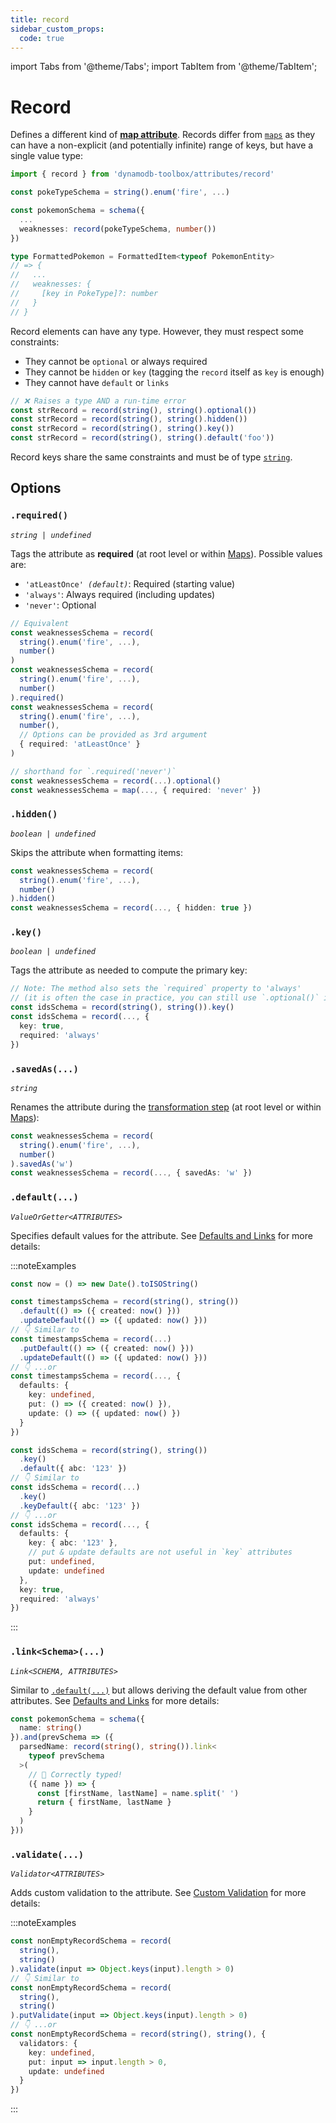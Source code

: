 ```yaml
---
title: record
sidebar_custom_props:
  code: true
---
```


import Tabs from '@theme/Tabs';
import TabItem from '@theme/TabItem';

# Record

Defines a different kind of [**map attribute**](https://docs.aws.amazon.com/amazondynamodb/latest/developerguide/HowItWorks.NamingRulesDataTypes.html#HowItWorks.DataTypes). Records differ from [`maps`](../13-map/index.md) as they can have a non-explicit (and potentially infinite) range of keys, but have a single value type:

```ts
import { record } from 'dynamodb-toolbox/attributes/record'

const pokeTypeSchema = string().enum('fire', ...)

const pokemonSchema = schema({
  ...
  weaknesses: record(pokeTypeSchema, number())
})

type FormattedPokemon = FormattedItem<typeof PokemonEntity>
// => {
//   ...
//   weaknesses: {
//     [key in PokeType]?: number
//   }
// }
```

Record elements can have any type. However, they must respect some constraints:

- They cannot be `optional` or always required
- They cannot be `hidden` or `key` (tagging the `record` itself as `key` is enough)
- They cannot have `default` or `links`

```ts
// ❌ Raises a type AND a run-time error
const strRecord = record(string(), string().optional())
const strRecord = record(string(), string().hidden())
const strRecord = record(string(), string().key())
const strRecord = record(string(), string().default('foo'))
```

Record keys share the same constraints and must be of type [`string`](../9-string/index.md).

## Options

### `.required()`

<p style={{ marginTop: '-15px' }}><i><code>string | undefined</code></i></p>

Tags the attribute as **required** (at root level or within [Maps](../13-map/index.md)). Possible values are:

- <code>'atLeastOnce' <i>(default)</i></code>: Required (starting value)
- `'always'`: Always required (including updates)
- `'never'`: Optional

```ts
// Equivalent
const weaknessesSchema = record(
  string().enum('fire', ...),
  number()
)
const weaknessesSchema = record(
  string().enum('fire', ...),
  number()
).required()
const weaknessesSchema = record(
  string().enum('fire', ...),
  number(),
  // Options can be provided as 3rd argument
  { required: 'atLeastOnce' }
)

// shorthand for `.required('never')`
const weaknessesSchema = record(...).optional()
const weaknessesSchema = map(..., { required: 'never' })
```

### `.hidden()`

<p style={{ marginTop: '-15px' }}><i><code>boolean | undefined</code></i></p>

Skips the attribute when formatting items:

```ts
const weaknessesSchema = record(
  string().enum('fire', ...),
  number()
).hidden()
const weaknessesSchema = record(..., { hidden: true })
```

### `.key()`

<p style={{ marginTop: '-15px' }}><i><code>boolean | undefined</code></i></p>

Tags the attribute as needed to compute the primary key:

```ts
// Note: The method also sets the `required` property to 'always'
// (it is often the case in practice, you can still use `.optional()` if needed)
const idsSchema = record(string(), string()).key()
const idsSchema = record(..., {
  key: true,
  required: 'always'
})
```

### `.savedAs(...)`

<p style={{ marginTop: '-15px' }}><i><code>string</code></i></p>

Renames the attribute during the [transformation step](../16-actions/1-parse.md) (at root level or within [Maps](../13-map/index.md)):

```ts
const weaknessesSchema = record(
  string().enum('fire', ...),
  number()
).savedAs('w')
const weaknessesSchema = record(..., { savedAs: 'w' })
```

### `.default(...)`

<p style={{ marginTop: '-15px' }}><i><code>ValueOrGetter&lt;ATTRIBUTES&gt;</code></i></p>

Specifies default values for the attribute. See [Defaults and Links](../2-defaults-and-links/index.md) for more details:

:::noteExamples

<Tabs>
<TabItem value="put-update" label="Put/Update">

```ts
const now = () => new Date().toISOString()

const timestampsSchema = record(string(), string())
  .default(() => ({ created: now() }))
  .updateDefault(() => ({ updated: now() }))
// 👇 Similar to
const timestampsSchema = record(...)
  .putDefault(() => ({ created: now() }))
  .updateDefault(() => ({ updated: now() }))
// 👇 ...or
const timestampsSchema = record(..., {
  defaults: {
    key: undefined,
    put: () => ({ created: now() }),
    update: () => ({ updated: now() })
  }
})
```

</TabItem>
<TabItem value="key" label="Key">

```ts
const idsSchema = record(string(), string())
  .key()
  .default({ abc: '123' })
// 👇 Similar to
const idsSchema = record(...)
  .key()
  .keyDefault({ abc: '123' })
// 👇 ...or
const idsSchema = record(..., {
  defaults: {
    key: { abc: '123' },
    // put & update defaults are not useful in `key` attributes
    put: undefined,
    update: undefined
  },
  key: true,
  required: 'always'
})
```

</TabItem>
</Tabs>

:::

### `.link<Schema>(...)`

<p style={{ marginTop: '-15px' }}><i><code>Link&lt;SCHEMA, ATTRIBUTES&gt;</code></i></p>

Similar to [`.default(...)`](#default) but allows deriving the default value from other attributes. See [Defaults and Links](../2-defaults-and-links/index.md) for more details:

```ts
const pokemonSchema = schema({
  name: string()
}).and(prevSchema => ({
  parsedName: record(string(), string()).link<
    typeof prevSchema
  >(
    // 🙌 Correctly typed!
    ({ name }) => {
      const [firstName, lastName] = name.split(' ')
      return { firstName, lastName }
    }
  )
}))
```

### `.validate(...)`

<p style={{ marginTop: '-15px' }}><i><code>Validator&lt;ATTRIBUTES&gt;</code></i></p>

Adds custom validation to the attribute. See [Custom Validation](../3-custom-validation/index.md) for more details:

:::noteExamples

```ts
const nonEmptyRecordSchema = record(
  string(),
  string()
).validate(input => Object.keys(input).length > 0)
// 👇 Similar to
const nonEmptyRecordSchema = record(
  string(),
  string()
).putValidate(input => Object.keys(input).length > 0)
// 👇 ...or
const nonEmptyRecordSchema = record(string(), string(), {
  validators: {
    key: undefined,
    put: input => input.length > 0,
    update: undefined
  }
})
```

:::
